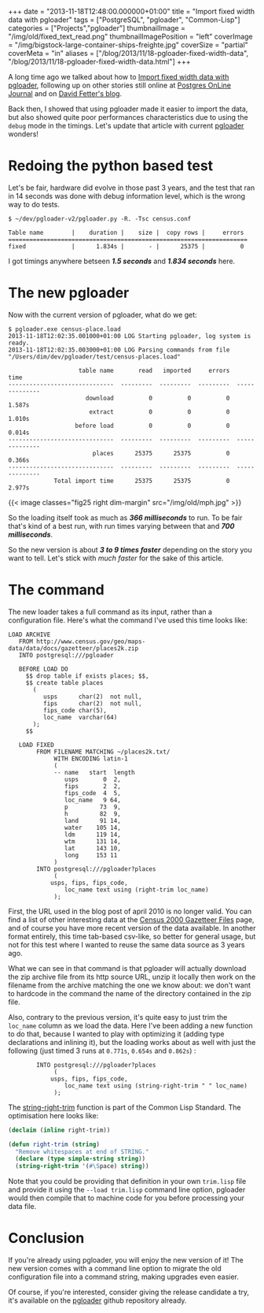 +++
date = "2013-11-18T12:48:00.000000+01:00"
title = "Import fixed width data with pgloader"
tags = ["PostgreSQL", "pgloader", "Common-Lisp"]
categories = ["Projects","pgloader"]
thumbnailImage = "/img/old/fixed_text_read.png"
thumbnailImagePosition = "left"
coverImage = "/img/bigstock-large-container-ships-freighte.jpg"
coverSize = "partial"
coverMeta = "in"
aliases = ["/blog/2013/11/18-pgloader-fixed-width-data",
           "/blog/2013/11/18-pgloader-fixed-width-data.html"]
+++

A long time ago we talked about how to
[Import fixed width data with pgloader](/blog/2010/04/27-import-fixed-width-data-with-pgloader.html), following up on other stories still
online at 
[Postgres OnLine Journal](http://www.postgresonline.com/journal/index.php?/archives/157-Import-fixed-width-data-into-PostgreSQL-with-just-PSQL.html) and on 
[David Fetter's blog](http://people.planetpostgresql.org/dfetter/index.php?/archives/58-psql,-Paste,-Perl-Pefficiency!.html).

Back then, I showed that using pgloader made it easier to import the data,
but also showed quite poor performances characteristics due to using the
`debug` mode in the timings. Let's update that article with
current [pgloader](https://github.com/dimitri/pgloader) wonders!

<!--more-->
<!--toc-->


# Redoing the python based test

Let's be fair, hardware did evolve in those past 3 years, and the test that
ran in 14 seconds was done with debug information level, which is the wrong
way to do tests.

~~~
$ ~/dev/pgloader-v2/pgloader.py -R. -Tsc census.conf 

Table name        |    duration |    size |  copy rows |     errors 
====================================================================
fixed             |      1.834s |       - |      25375 |          0
~~~


I got timings anywhere betseen 
***1.5 seconds*** and 
***1.834 seconds*** here.


# The new pgloader

Now with the current version of pgloader, what do we get:

~~~
$ pgloader.exe census-place.load
2013-11-18T12:02:35.001000+01:00 LOG Starting pgloader, log system is ready.
2013-11-18T12:02:35.003000+01:00 LOG Parsing commands from file "/Users/dim/dev/pgloader/test/census-places.load"

                    table name       read   imported     errors            time
------------------------------  ---------  ---------  ---------  --------------
                      download          0          0          0          1.587s
                       extract          0          0          0          1.010s
                   before load          0          0          0          0.014s
------------------------------  ---------  ---------  ---------  --------------
                        places      25375      25375          0          0.366s
------------------------------  ---------  ---------  ---------  --------------
             Total import time      25375      25375          0          2.977s
~~~

{{< image classes="fig25 right dim-margin" src="/img/old/mph.jpg" >}}

So the loading itself took as much as 
***366 milliseconds*** to run. To be fair
that's kind of a best run, with run times varying between that and 
***700
milliseconds***.

So the new version is about 
***3 to 9 times faster*** depending on the story you
want to tell. Let's stick with 
*much faster* for the sake of this article.


# The command

The new loader takes a full command as its input, rather than a
configuration file. Here's what the command I've used this time looks like:

~~~
LOAD ARCHIVE
   FROM http://www.census.gov/geo/maps-data/data/docs/gazetteer/places2k.zip
   INTO postgresql:///pgloader

   BEFORE LOAD DO
     $$ drop table if exists places; $$,
     $$ create table places
       (
          usps      char(2)  not null,
          fips      char(2)  not null,
          fips_code char(5),
          loc_name  varchar(64)
       );
     $$

   LOAD FIXED
        FROM FILENAME MATCHING ~/places2k.txt/
             WITH ENCODING latin-1
             (
             -- name   start  length
                usps       0  2,
                fips       2  2,
                fips_code  4  5,
                loc_name   9 64,
                p         73  9,
                h         82  9,
                land      91 14,
                water    105 14,
                ldm      119 14,
                wtm      131 14,
                lat      143 10,
                long     153 11
             )
        INTO postgresql:///pgloader?places
             (
	        usps, fips, fips_code,
                loc_name text using (right-trim loc_name)
             );
~~~


First, the URL used in the blog post of april 2010 is no longer valid. You
can find a list of other interesting data at the 
[Census 2000 Gazetteer Files](http://www.census.gov/geo/maps-data/data/gazetteer2000.html)
page, and of course you have more recent version of the data available. In
another format entirely, this time tab-based csv-like, so better for general
usage, but not for this test where I wanted to reuse the same data source as
3 years ago.

What we can see in that command is that pgloader will actually download the
zip archive file from its http source URL, unzip it locally then work on the
filename from the archive matching the one we know about: we don't want to
hardcode in the command the name of the directory contained in the zip file.

Also, contrary to the previous version, it's quite easy to just trim the
`loc_name` column as we load the data. Here I've been adding a new function to
do that, because I wanted to play with optimizing it (adding type
declarations and inlining it), but the loading works about as well with just
the following (just timed 3 runs at 
`0.771s`, 
`0.654s` and 
`0.862s`) :

~~~
        INTO postgresql:///pgloader?places
             (
	        usps, fips, fips_code,
                loc_name text using (string-right-trim " " loc_name)
             );
~~~


The 
[string-right-trim](http://www.lispworks.com/documentation/HyperSpec/Body/f_stg_tr.htm) function is part of the Common Lisp Standard. The
optimisation here looks like:

~~~ lisp
(declaim (inline right-trim))

(defun right-trim (string)
  "Remove whitespaces at end of STRING."
  (declare (type simple-string string))
  (string-right-trim '(#\Space) string))
~~~


Note that you could be providing that definition in your own 
`trim.lisp` file
and provide it using the 
`--load trim.lisp` command line option, pgloader
would then compile that to machine code for you before processing your data
file.


# Conclusion

If you're already using pgloader, you will enjoy the new version of it! The
new version comes with a command line option to migrate the old
configuration file into a command string, making upgrades even easier.

Of course, if you're interested, consider giving the release candidate a
try, it's available on the 
[pgloader](https://github.com/dimitri/pgloader) github repository already.
